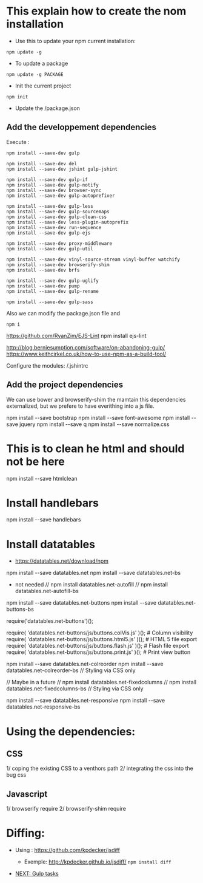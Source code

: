 # This explain how to create the nom installation


* Use this to update your npm current installation:
```
npm update -g 
```

* To update a package
```
npm update -g PACKAGE
```

* Init the current project

```
npm init 
```
* Update the /package.json


## Add the developpement dependencies

Execute :
```
npm install --save-dev gulp

npm install --save-dev del
npm install --save-dev jshint gulp-jshint

npm install --save-dev gulp-if
npm install --save-dev gulp-notify
npm install --save-dev browser-sync 
npm install --save-dev gulp-autoprefixer

npm install --save-dev gulp-less
npm install --save-dev gulp-sourcemaps
npm install --save-dev gulp-clean-css
npm install --save-dev less-plugin-autoprefix
npm install --save-dev run-sequence
npm install --save-dev gulp-ejs

npm install --save-dev proxy-middleware
npm install --save-dev gulp-util

npm install --save-dev vinyl-source-stream vinyl-buffer watchify
npm install --save-dev browserify-shim 
npm install --save-dev brfs

npm install --save-dev gulp-uglify
npm install --save-dev pump
npm install --save-dev gulp-rename

npm install --save-dev gulp-sass

```

Also we can modify the package.json file and 
```
npm i
```

https://github.com/RyanZim/EJS-Lint
npm install ejs-lint

http://blog.berniesumption.com/software/on-abandoning-gulp/
https://www.keithcirkel.co.uk/how-to-use-npm-as-a-build-tool/


Configure the modules:
/.jshintrc


## Add the project dependencies

We can use bower and browserify-shim the mamtain this dependencies externalized, but we prefere to have everithing into a js file.

npm install --save bootstrap
npm install --save font-awesome
npm install --save jquery
npm install --save q
npm install --save normalize.css

# This is to clean he html and should not be here
npm install --save htmlclean


# Install handlebars
npm install --save handlebars


# Install datatables
* https://datatables.net/download/npm

npm install --save datatables.net
npm install --save datatables.net-bs


* not needed
// npm install datatables.net-autofill
// npm install datatables.net-autofill-bs

npm install --save datatables.net-buttons
npm install --save datatables.net-buttons-bs

require('datatables.net-buttons')();

require( 'datatables.net-buttons/js/buttons.colVis.js' )(); # Column visibility
require( 'datatables.net-buttons/js/buttons.html5.js' )();  # HTML 5 file export
require( 'datatables.net-buttons/js/buttons.flash.js' )();  # Flash file export
require( 'datatables.net-buttons/js/buttons.print.js' )();  # Print view button


npm install --save datatables.net-colreorder
npm install --save datatables.net-colreorder-bs // Styling via CSS only

// Maybe in a future
// npm install datatables.net-fixedcolumns
// npm install datatables.net-fixedcolumns-bs // Styling via CSS only

npm install --save datatables.net-responsive
npm install --save datatables.net-responsive-bs


# Using the dependencies:

## CSS

1/ coping the existing CSS to a venthors path
2/ integrating the css into the bug css

## Javascript

1/ browserify require
2/ browserify-shim require


# Diffing:
* Using : https://github.com/kpdecker/jsdiff
  * Exemple: http://kpdecker.github.io/jsdiff/
```npm install diff```


* [NEXT: Gulp tasks](/docs/gulp.md)
